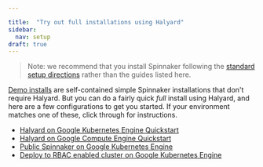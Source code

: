 ```yaml
---

title:  "Try out full installations using Halyard"
sidebar:
  nav: setup
draft: true
---
```


 > Note: we recommend that you install Spinnaker following the [standard setup directions](/docs/setup/) rather than the guides listed here.

[Demo installs](/docs/setup/quickstart/) are self-contained simple Spinnaker installations that don't require Halyard. But you can do a fairly quick <em>full</em> install using Halyard, and here
are a few configurations to get you started. If your environment matches one of these, click through for instructions.

* [Halyard on Google Kubernetes Engine Quickstart](/docs/setup/quickstart/halyard-gke/)
* [Halyard on Google Compute Engine Quickstart](/docs/setup/quickstart/halyard-gce/)
* [Public Spinnaker on Google Kubernetes
  Engine](/docs/setup/quickstart/halyard-gke-public/)
* [Deploy to RBAC enabled cluster on Google Kubernetes Engine](/docs/setup/quickstart/halyard-gke-deploy-rbac)
